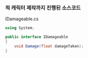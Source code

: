 ### 적 캐릭터 제작까지 진행된 소스코드

IDamageable.cs
```csharp
using System;

public interface IDamageable
{
    void Damage(float damageTaken);
}
```
